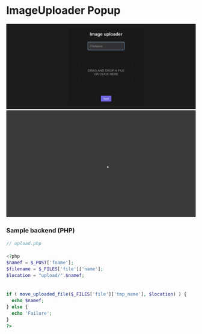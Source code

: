 # ImageUploader Popup
![](screenshots/firefox_pwhZpCaMm7.png )
![](screenshots/2022-03-15-13-50-43-Trim.gif)

### Sample backend (PHP)
```php
// upload.php

<?php
$namef = $_POST['fname'];
$filename = $_FILES['file']['name'];
$location = "upload/".$namef;


if ( move_uploaded_file($_FILES['file']['tmp_name'], $location) ) { 
  echo $namef; 
} else { 
  echo 'Failure'; 
}
?>
```
